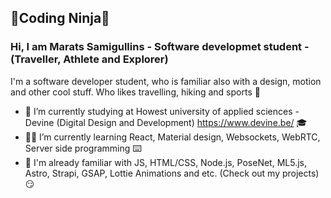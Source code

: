 ## 🥷Coding Ninja🥷

### Hi, I am Marats Samigullins - Software developmet student - (Traveller, Athlete and Explorer)

I'm a software developer student, who is familiar also with a design, motion and other cool stuff. Who likes travelling, hiking and sports 🦾

- 🔭 I’m currently studying at Howest university of applied sciences - Devine (Digital Design and Development) https://www.devine.be/ 🎓
- 🧑‍💻 I’m currently learning React, Material design, Websockets, WebRTC, Server side programming ⌨️
- 🎯 I'm already familiar with JS, HTML/CSS, Node.js, PoseNet, ML5.js, Astro, Strapi, GSAP, Lottie Animations and etc. (Check out my projects) 😏
